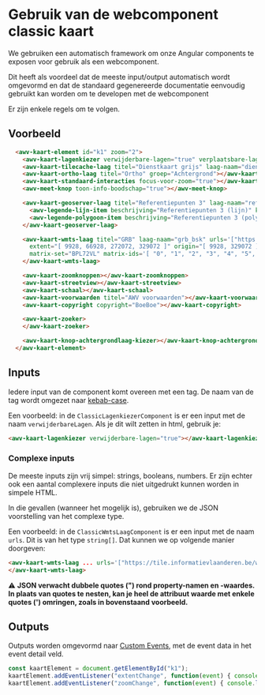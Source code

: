 # Gebruik van de webcomponent classic kaart

We gebruiken een automatisch framework om onze Angular components te exposen voor gebruik als een webcomponent.

Dit heeft als voordeel dat de meeste input/output automatisch wordt omgevormd en dat de standaard gegenereerde documentatie eenvoudig gebruikt kan worden om te developen met de webcomponent

Er zijn enkele regels om te volgen.

## Voorbeeld

```html
  <awv-kaart-element id="k1" zoom="2">
    <awv-kaart-lagenkiezer verwijderbare-lagen="true" verplaatsbare-lagen="true" toon-legende="true"></awv-kaart-lagenkiezer>
    <awv-kaart-tilecache-laag titel="Dienstkaart grijs" laag-naam="dienstkaart-grijs"></awv-kaart-tilecache-laag>
    <awv-kaart-ortho-laag titel="Ortho" groep="Achtergrond"></awv-kaart-ortho-laag>
    <awv-kaart-standaard-interacties focus-voor-zoom="true"></awv-kaart-standaard-interacties>
    <awv-meet-knop toon-info-boodschap="true"></awv-meet-knop>

    <awv-kaart-geoserver-laag titel="Referentiepunten 3" laag-naam="referentiepunten" versie="1.1.1" min-zoom="6">
      <awv-legende-lijn-item beschrijving="Referentiepunten 3 (lijn)" kleur="yellow"></awv-legende-lijn-item>
      <awv-legende-polygoon-item beschrijving="Referentiepunten 3 (polygoon)" kleur="green"></awv-legende-polygoon-item>
    </awv-kaart-geoserver-laag>

    <awv-kaart-wmts-laag titel="GRB" laag-naam="grb_bsk" urls='["https://tile.informatievlaanderen.be/ws/raadpleegdiensten/wmts"]'
      extent="[ 9928, 66928, 272072, 329072 ]" origin="[ 9928, 329072 ]"
      matrix-set="BPL72VL" matrix-ids='[ "0", "1", "2", "3", "4", "5", "6", "7", "8", "9", "10", "11", "12", "13", "14", "15" ]'>
    </awv-kaart-wmts-laag>

    <awv-kaart-zoomknoppen></awv-kaart-zoomknoppen>
    <awv-kaart-streetview></awv-kaart-streetview>
    <awv-kaart-schaal></awv-kaart-schaal>
    <awv-kaart-voorwaarden titel="AWV voorwaarden"></awv-kaart-voorwaarden>
    <awv-kaart-copyright copyright="BoeBoe"></awv-kaart-copyright>

    <awv-kaart-zoeker>
    </awv-kaart-zoeker>

    <awv-kaart-knop-achtergrondlaag-kiezer></awv-kaart-knop-achtergrondlaag-kiezer>
  </awv-kaart-element>
```

## Inputs

Iedere input van de component komt overeen met een tag. De naam van de tag wordt omgezet naar [kebab-case](https://en.wikipedia.org/wiki/Letter_case#Special_case_styles).

Een voorbeeld: in de `ClassicLagenkiezerComponent` is er een input met de naam `verwijderbareLagen`. Als je dit wilt zetten in html, gebruik je:

```html
<awv-kaart-lagenkiezer verwijderbare-lagen="true"></awv-kaart-lagenkiezer>
```

### Complexe inputs

De meeste inputs zijn vrij simpel: strings, booleans, numbers. Er zijn echter ook een aantal complexere inputs die niet uitgedrukt kunnen worden in simpele HTML.

In die gevallen (wanneer het mogelijk is), gebruiken we de JSON voorstelling van het complexe type.

Een voorbeeld: in de `ClassicWmtsLaagComponent` is er een input met de naam `urls`. Dit is van het type `string[]`. Dat kunnen we op volgende manier doorgeven:

```html
<awv-kaart-wmts-laag ... urls='["https://tile.informatievlaanderen.be/ws/raadpleegdiensten/wmts"]' ... >
</awv-kaart-wmts-laag>
```

:warning: **JSON verwacht dubbele quotes (") rond property-namen en -waardes. In plaats van quotes te nesten, kan je heel de attribuut waarde met enkele quotes (') omringen, zoals in bovenstaand voorbeeld.**

## Outputs

Outputs worden omgevormd naar [Custom Events](https://developer.mozilla.org/en-US/docs/Web/Guide/Events/Creating_and_triggering_events#Creating_custom_events), met de event data in het event detail veld.

```js
const kaartElement = document.getElementById("k1");
kaartElement.addEventListener("extentChange", function(event) { console.log("***** extent", event.detail);});
kaartElement.addEventListener("zoomChange", function(event) { console.log("***** zoom ", event.detail);});
```